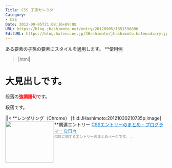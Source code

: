 ```yaml
---
Title: CSS 子孫セレクタ
Category:
- CSS
Date: 2012-09-05T21:08:16+09:00
URL: https://blog.jhashimoto.net/entry/20120905/1351598896
EditURL: https://blog.hatena.ne.jp/JHashimoto/jhashimoto.hatenadiary.jp/atom/entry/12921228815717255812
---
```


ある要素の子孫の要素にスタイルを適用します。
**使用例
>|html|
<!DOCTYPE html>
<html lang="ja">
<head>
<title>Hello! CSS</title>
<meta charset="UTF-8">
<style>
p strong {	/* p要素の子孫のstrong要素 */
    color:  red;
}
</style>
</head>
<body>
<h1><strong>大見出し</strong>です。</h1>
<p>段落の<strong>強調語句</strong>です。</p>
<p>段落です。</p>
</body>
</html>
||<
**レンダリング（Chrome）
[f:id:JHashimoto:20121030210735p:image]
**関連エントリー
<a href="http://d.hatena.ne.jp/JHashimoto/20121023/1350990421" target="_blank" rel="nofollow"><img class="alignleft" align="left" border="0" src="http://capture.heartrails.com/150x130/shadow?http://d.hatena.ne.jp/JHashimoto/20121023/1350990421" alt="" width="150" height="130" /></a><a style="color:#0070C5;" href="http://d.hatena.ne.jp/JHashimoto/20121023/1350990421" target="_blank" rel="nofollow">CSSエントリーのまとめ - プログラマーな日々</a><a href="http://b.hatena.ne.jp/entry/http://d.hatena.ne.jp/JHashimoto/20121023/1350990421" target="_blank"><img border="0" src="http://b.hatena.ne.jp/entry/image/http://d.hatena.ne.jp/JHashimoto/20121023/1350990421" alt="" /></a><br><span style="color: #808080;font-size: 80%;">CSSに関するエントリーのまとめページです。 ...</span><br style="clear:both;" />
